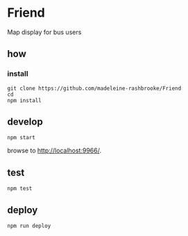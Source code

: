 
# Friend

Map display for bus users

## how

### install

```
git clone https://github.com/madeleine-rashbrooke/Friend
cd 
npm install
```

## develop

```
npm start
```

browse to <http://localhost:9966/>.

## test

```
npm test
```

## deploy

```
npm run deploy
```
